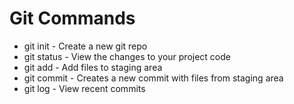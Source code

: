 Git Commands
===============

- git init - Create a new git repo
- git status - View the changes to your project code
- git add - Add files to staging area
- git commit - Creates a new commit with files from staging area
- git log - View recent commits
